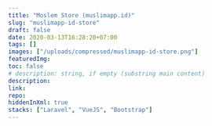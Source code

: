 ```yaml
---
title: "Moslem Store (muslimapp.id)"
slug: "muslimapp-id-store"
draft: false
date: 2020-03-13T16:28:20+07:00
tags: []
images: ["/uploads/compressed/muslimapp-id-store.png"]
featuredImg:
toc: false
# description: string, if empty (substring main content)
description:
link:
repo:
hiddenInXml: true
stacks: ["Laravel", "VueJS", "Bootstrap"]
---
```

